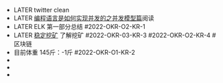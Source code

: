 - LATER twitter clean
- LATER [编程语言是如何实现并发的之并发模型篇](https://www.bmpi.dev/dev/deep-in-program-language/how-to-implement-concurrency/concurrency-model)阅读
- LATER ELK 第一部分总结  #2022-OKR-O2-KR-1
- LATER [稳定挖矿](https://taresky.com/stable-lps) 了解挖矿 #2022-OKR-03-KR-3  #2022-OKR-O2-KR-4 #区块链
- 目前体重 145斤：-1斤 #2022-OKR-O1-KR-2
-
-
-